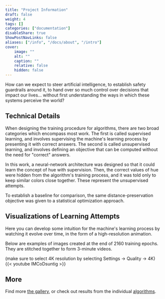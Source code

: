```yaml
---
title: "Project Information"
draft: false
weight: 4
tags: []
categories: ["documentation"]
disableShare: true
ShowPostNavLinks: false
aliases: ["/info", "/docs/about", "/intro"]
cover:
    image: ""
    alt: ""
    caption: ""
    relative: false
    hidden: false
---
```


How can we expect to steer artificial intelligence, to establish safety guardrails around it, to hand over so much control over decisions that impact our lives... without first understanding the ways in which these systems perceive the world?


## Technical Details

When designing the training procedure for algorithms, there are two broad categories which encompass most work. The first is called supervised learning, and involves supervising the machine's learning process by presenting it with correct answers. The second is called unsupervised learning, and involves defining an objective that can be computed without the need for "correct" answers.

In this work, a neural-network architecture was designed so that it could learn the concept of hue with supervision.
Then, the correct values of hue were hidden from the algorithm's training process, and it was told only to keep similar colors close together. These represent the unsupervised attempts.

To establish a baseline for comparison, the same distance-preservation objective was given to a statistical optimization approach.


## Visualizations of Learning Attempts

Here you can develop some intuition for the machine's learning process by watching it evolve over time, in the form of a high-resolution animation.

Below are examples of images created at the end of 2160 training epochs. 
They are stitched together to form 3-minute videos.

(make sure to select 4K resolution by selecting Settings -> Quality -> 4K)
{{< youtube IMCoDsuntig >}}

## More
Find more [the gallery](/gallery), or check out results from the individual [algorithms](/tags/algorithm).


